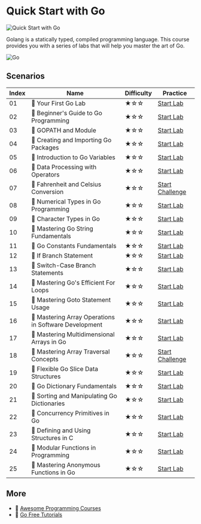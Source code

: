 # Quick Start with Go

![Quick Start with Go](https://cover-creator.labex.io/quick-start-with-go.png)

Golang is a statically typed, compiled programming language. This course provides you with a series of labs that will help you master the art of Go.

![Go](https://img.shields.io/badge/Go-whitesmoke?style=for-the-badge&logo=go)


## Scenarios

|   Index | Name                                                 | Difficulty   | Practice                                                                   |
|---------|------------------------------------------------------|--------------|----------------------------------------------------------------------------|
|      01 | 📖 Your First Go Lab                                  | ★☆☆          | <a target='_blank' href='https://labex.io/labs/92714'>Start Lab</a>        |
|      02 | 📖 Beginner's Guide to Go Programming                 | ★☆☆          | <a target='_blank' href='https://labex.io/labs/149062'>Start Lab</a>       |
|      03 | 📖 GOPATH and Module                                  | ★☆☆          | <a target='_blank' href='https://labex.io/labs/149063'>Start Lab</a>       |
|      04 | 📖 Creating and Importing Go Packages                 | ★☆☆          | <a target='_blank' href='https://labex.io/labs/149064'>Start Lab</a>       |
|      05 | 📖 Introduction to Go Variables                       | ★☆☆          | <a target='_blank' href='https://labex.io/labs/149065'>Start Lab</a>       |
|      06 | 📖 Data Processing with Operators                     | ★☆☆          | <a target='_blank' href='https://labex.io/labs/149066'>Start Lab</a>       |
|      07 | 🎯 Fahrenheit and Celsius Conversion                  | ★☆☆          | <a target='_blank' href='https://labex.io/labs/149060'>Start Challenge</a> |
|      08 | 📖 Numerical Types in Go Programming                  | ★☆☆          | <a target='_blank' href='https://labex.io/labs/149067'>Start Lab</a>       |
|      09 | 📖 Character Types in Go                              | ★☆☆          | <a target='_blank' href='https://labex.io/labs/149068'>Start Lab</a>       |
|      10 | 📖 Mastering Go String Fundamentals                   | ★☆☆          | <a target='_blank' href='https://labex.io/labs/149069'>Start Lab</a>       |
|      11 | 📖 Go Constants Fundamentals                          | ★☆☆          | <a target='_blank' href='https://labex.io/labs/149070'>Start Lab</a>       |
|      12 | 📖 If Branch Statement                                | ★☆☆          | <a target='_blank' href='https://labex.io/labs/149071'>Start Lab</a>       |
|      13 | 📖 Switch-Case Branch Statements                      | ★☆☆          | <a target='_blank' href='https://labex.io/labs/149072'>Start Lab</a>       |
|      14 | 📖 Mastering Go's Efficient For Loops                 | ★☆☆          | <a target='_blank' href='https://labex.io/labs/149073'>Start Lab</a>       |
|      15 | 📖 Mastering Goto Statement Usage                     | ★☆☆          | <a target='_blank' href='https://labex.io/labs/149074'>Start Lab</a>       |
|      16 | 📖 Mastering Array Operations in Software Development | ★☆☆          | <a target='_blank' href='https://labex.io/labs/149075'>Start Lab</a>       |
|      17 | 📖 Mastering Multidimensional Arrays in Go            | ★☆☆          | <a target='_blank' href='https://labex.io/labs/149076'>Start Lab</a>       |
|      18 | 🎯 Mastering Array Traversal Concepts                 | ★☆☆          | <a target='_blank' href='https://labex.io/labs/149061'>Start Challenge</a> |
|      19 | 📖 Flexible Go Slice Data Structures                  | ★☆☆          | <a target='_blank' href='https://labex.io/labs/149077'>Start Lab</a>       |
|      20 | 📖 Go Dictionary Fundamentals                         | ★☆☆          | <a target='_blank' href='https://labex.io/labs/149080'>Start Lab</a>       |
|      21 | 📖 Sorting and Manipulating Go Dictionaries           | ★☆☆          | <a target='_blank' href='https://labex.io/labs/149095'>Start Lab</a>       |
|      22 | 📖 Concurrency Primitives in Go                       | ★☆☆          | <a target='_blank' href='https://labex.io/labs/149096'>Start Lab</a>       |
|      23 | 📖 Defining and Using Structures in C                 | ★☆☆          | <a target='_blank' href='https://labex.io/labs/149097'>Start Lab</a>       |
|      24 | 📖 Modular Functions in Programming                   | ★☆☆          | <a target='_blank' href='https://labex.io/labs/149098'>Start Lab</a>       |
|      25 | 📖 Mastering Anonymous Functions in Go                | ★☆☆          | <a target='_blank' href='https://labex.io/labs/149099'>Start Lab</a>       |

## More

- 🔗 [Awesome Programming Courses](https://github.com/labex-labs/awesome-programming-courses)
- 🔗 [Go Free Tutorials](https://github.com/labex-labs/go-free-tutorials)

